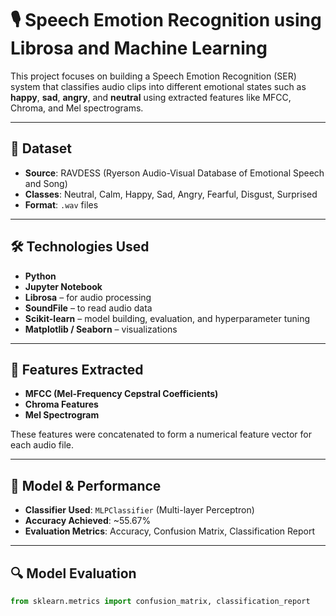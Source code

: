 # 🎙️ Speech Emotion Recognition using Librosa and Machine Learning

This project focuses on building a Speech Emotion Recognition (SER) system that classifies audio clips into different emotional states such as **happy**, **sad**, **angry**, and **neutral** using extracted features like MFCC, Chroma, and Mel spectrograms.

---

## 📂 Dataset
- **Source**: RAVDESS (Ryerson Audio-Visual Database of Emotional Speech and Song)
- **Classes**: Neutral, Calm, Happy, Sad, Angry, Fearful, Disgust, Surprised
- **Format**: `.wav` files

---

## 🛠️ Technologies Used
- **Python**
- **Jupyter Notebook**
- **Librosa** – for audio processing
- **SoundFile** – to read audio data
- **Scikit-learn** – model building, evaluation, and hyperparameter tuning
- **Matplotlib / Seaborn** – visualizations

---

## 🧠 Features Extracted
- **MFCC (Mel-Frequency Cepstral Coefficients)**
- **Chroma Features**
- **Mel Spectrogram**

These features were concatenated to form a numerical feature vector for each audio file.

---

## 🚀 Model & Performance
- **Classifier Used**: `MLPClassifier` (Multi-layer Perceptron)
- **Accuracy Achieved**: ~55.67%
- **Evaluation Metrics**: Accuracy, Confusion Matrix, Classification Report

---

## 🔍 Model Evaluation

```python
from sklearn.metrics import confusion_matrix, classification_report
